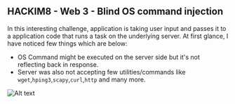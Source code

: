 ## HACKIM8 - Web 3 - Blind OS command injection

In this interesting challenge, application is taking user input and passes it to a application code that runs a task on the underlying server. At first glance, I have noticed few things which are below: 

- OS Command might be executed on the server side but it's not reflecting back in response. 
- Server was also not accepting few utilities/commands like `wget`,`hping3`,`scapy`,`curl`,`http` and many more. 

![Alt text](https://github.com/sagarpopat/CTF-wirteup/blob/master/images/packet.PNG "Optional Title")
